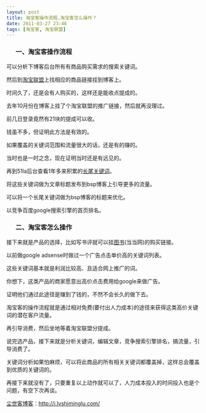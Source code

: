 ```yaml
---
layout: post
title: 淘宝客操作流程,淘宝客怎么操作？
date: 2011-03-27 23:48
tags: [淘宝客, 淘宝联盟]
---
```

<ol>
<h3>一、淘宝客操作流程</h3>
</ol>
可以分析下博客后台所有有商品购买需求的搜索关键词。

然后到<a href="http://i.lvshiminglu.com/category/en" target="_blank">淘宝联盟</a>上找相应的商品链接挂到博客上。

时间久了，还是会有人购买的，这样还是能收点提成的。

去年10月份在博客上挂了个淘宝联盟的推广链接，然后就再没理过。

前几日登录竟然有21块的提成可以收。

钱虽不多，但证明此方法是有效的。

如果覆盖的关键词范围和流量很大的话，还是有的赚的。

当时也是一时之念，现在证明当时还是有远见的。

再到51la后台查看1年多来积累的<a href="http://i.lvshiminglu.com/blog/408.html" target="_blank">长尾关键词</a>。

将这些关键词做为文章标题发布到bsp博客上引导更多的流量。

可以将一个长尾关键词做为bsp博客的标题来优化。

以竞争百度google搜索引擎的首页排名。
<ol>
<h3>二、淘宝客怎么操作</h3>
</ol>
接下来就是产品的选择，比如写书评就可以挂<a href="http://i.lvshiminglu.com/blog/398.html" target="_blank">图书</a>(当当网)的购买链接。

以前做google adsense时做过一个广告点击单价高的关键词列表。

这些关键词基本就是利润比较高、且适合网上推广的词。

你想下，这类产品的商家愿意出高价点击费用给google来做广告。

证明他们通过此途径是赚到了钱的，不然不会长久的做下去。

淘宝客的操作流程就是通过相对免费(要付出人力成本)的途径来获得这类高价关键词的潜在客户流量。

再引导消费，然后坐地等着淘宝联盟分提成。

说完选产品，接下来就是分析关键词，编辑文章，竞争搜索引擎排名，搞流量，引导消费了。

关键词分析如果怕麻烦，可以将此商品的所有相关关键词都覆盖掉，这样总会覆盖到优质的关键词的。

再接下来就没有了，只要重复以上动作就可以了，人力成本投入的时间投入也是个问题，有空下次再谈。

<a href="http://i.lvshiminglu.com/">尘世客博客</a>：<a href="http://i.lvshiminglu.com/">http://i.lvshiminglu.com/</a>

